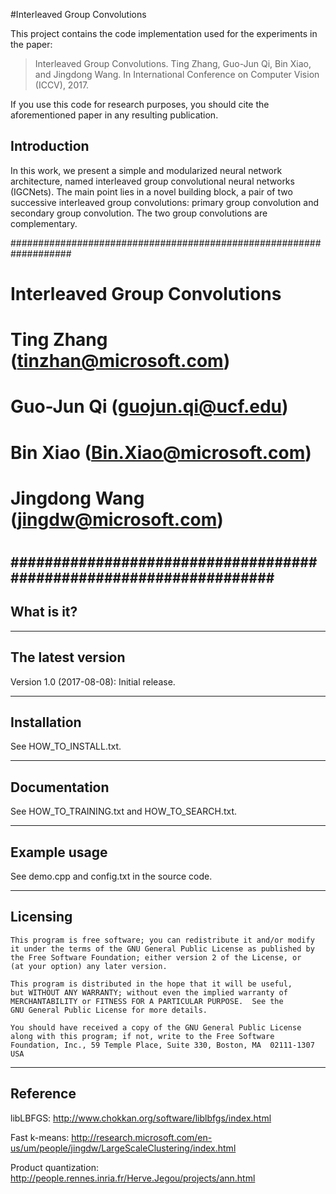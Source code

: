 #Interleaved Group Convolutions

This project contains the code implementation used for the experiments in the paper:

>  Interleaved Group Convolutions. Ting Zhang, Guo-Jun Qi, Bin Xiao, and Jingdong Wang. In International Conference on Computer Vision (ICCV), 2017.

If you use this code for research purposes, you should cite the aforementioned paper in any resulting publication.

## Introduction
In this work, we present a simple and modularized neural network architecture, named interleaved group convolutional neural networks (IGCNets). The main point lies in a novel building block, a pair of two successive interleaved group convolutions: primary group convolution and secondary group convolution. The two group convolutions are complementary.





###################################################################
#                                                                 #
#                 Interleaved Group Convolutions                  #
#                                                                 #   
#              Ting Zhang (tinzhan@microsoft.com)                 #
#                Guo-Jun Qi (guojun.qi@ucf.edu)                   #
#              Bin Xiao (Bin.Xiao@microsoft.com)                  #
#             Jingdong Wang (jingdw@microsoft.com)                #
#                                                                 #
###################################################################
-----------
What is it?
-----------


------------------
The latest version
------------------
Version 1.0 (2017-08-08):
	Initial release.

------------
Installation
------------
See HOW_TO_INSTALL.txt.

-------------
Documentation
-------------
See HOW_TO_TRAINING.txt and HOW_TO_SEARCH.txt.

-------------
Example usage
-------------
See demo.cpp and config.txt in the source code.

---------
Licensing
---------
    This program is free software; you can redistribute it and/or modify
    it under the terms of the GNU General Public License as published by
    the Free Software Foundation; either version 2 of the License, or
    (at your option) any later version.

    This program is distributed in the hope that it will be useful,
    but WITHOUT ANY WARRANTY; without even the implied warranty of
    MERCHANTABILITY or FITNESS FOR A PARTICULAR PURPOSE.  See the
    GNU General Public License for more details.

    You should have received a copy of the GNU General Public License
    along with this program; if not, write to the Free Software
    Foundation, Inc., 59 Temple Place, Suite 330, Boston, MA  02111-1307  USA


---------
Reference
---------
libLBFGS: 
          http://www.chokkan.org/software/liblbfgs/index.html
          
Fast k-means: 
          http://research.microsoft.com/en-us/um/people/jingdw/LargeScaleClustering/index.html

Product quantization:
          http://people.rennes.inria.fr/Herve.Jegou/projects/ann.html